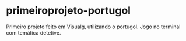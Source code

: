 # primeiroprojeto-portugol
Primeiro projeto feito em Visualg, utilizando o portugol. Jogo no terminal com temática detetive.
